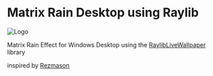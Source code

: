 # Matrix Rain Desktop using Raylib
![Logo](images/video.gif)

 Matrix Rain Effect for Windows Desktop using the [RaylibLiveWallpaper
](https://github.com/jensroth-git/RaylibLiveWallpaper) library

inspired by [Rezmason](https://github.com/Rezmason/matrix)